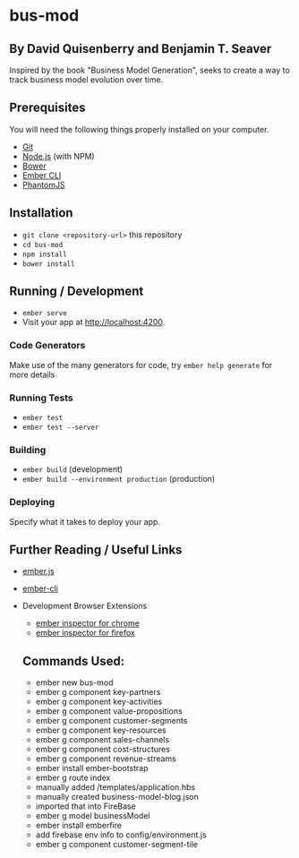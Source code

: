 # bus-mod
## By David Quisenberry and Benjamin T. Seaver

Inspired by the book "Business Model Generation", seeks to create a way to track business model evolution over time.

## Prerequisites

You will need the following things properly installed on your computer.

* [Git](https://git-scm.com/)
* [Node.js](https://nodejs.org/) (with NPM)
* [Bower](https://bower.io/)
* [Ember CLI](https://ember-cli.com/)
* [PhantomJS](http://phantomjs.org/)

## Installation

* `git clone <repository-url>` this repository
* `cd bus-mod`
* `npm install`
* `bower install`

## Running / Development

* `ember serve`
* Visit your app at [http://localhost:4200](http://localhost:4200).

### Code Generators

Make use of the many generators for code, try `ember help generate` for more details

### Running Tests

* `ember test`
* `ember test --server`

### Building

* `ember build` (development)
* `ember build --environment production` (production)

### Deploying

Specify what it takes to deploy your app.

## Further Reading / Useful Links

* [ember.js](http://emberjs.com/)
* [ember-cli](https://ember-cli.com/)
* Development Browser Extensions
  * [ember inspector for chrome](https://chrome.google.com/webstore/detail/ember-inspector/bmdblncegkenkacieihfhpjfppoconhi)
  * [ember inspector for firefox](https://addons.mozilla.org/en-US/firefox/addon/ember-inspector/)

  ## Commands Used:
  * ember new bus-mod
  * ember g component key-partners
  * ember g component key-activities
  * ember g component value-propositions
  * ember g component customer-segments
  * ember g component key-resources
  * ember g component sales-channels
  * ember g component cost-structures
  * ember g component revenue-streams
  * ember install ember-bootstrap
  * ember g route index
  * manually added /templates/application.hbs
  * manually created business-model-blog.json
  * imported that into FireBase
  * ember g model businessModel
  * ember install emberfire
  * add firebase env info to config/environment.js
  * ember g component customer-segment-tile
